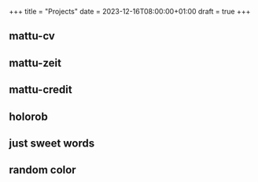 +++
title = "Projects"
date = 2023-12-16T08:00:00+01:00
draft = true
+++

## mattu-cv

## mattu-zeit

## mattu-credit

## holorob

## just sweet words

## random color

